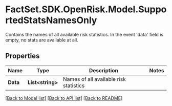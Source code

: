 # FactSet.SDK.OpenRisk.Model.SupportedStatsNamesOnly
Contains the names of all available risk statistics. In the event 'data' field is empty, no stats are available at all.

## Properties

Name | Type | Description | Notes
------------ | ------------- | ------------- | -------------
**Data** | **List&lt;string&gt;** | Names of all available risk statistics | 

[[Back to Model list]](../README.md#documentation-for-models) [[Back to API list]](../README.md#documentation-for-api-endpoints) [[Back to README]](../README.md)

